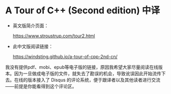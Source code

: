 # A Tour of C++ (Second edition) 中译

- 英文版简介页面：

    https://www.stroustrup.com/tour2.html

- 此中文版阅读链接：

    https://windsting.github.io/a-tour-of-cpp-2nd-cn/

我没有提供pdf、mobi、epub等电子版的链接，原因我希望大家尽量阅读在线版本。因为一旦做成电子版的文件，就失去了勘误的机会，导致讹误因此开始流传下去。在线的版本接入了 Disqus 的评论系统，便于跟译者以及其他读者进行交流——前提是你能看得到这个评论区。
